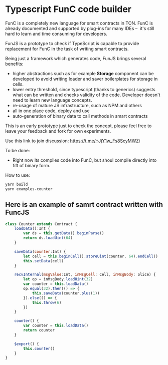 # Typescript FunC code builder

FunC is a completely new language for smart contracts in TON. FunC is already documented and supported by plug-ins for many IDEs – 
it's still hard to learn and time consuming for developers.

FunJS is a prototype to check if TypeScript is capable to provide replacement for FunC in the task of writing smart contracts.

Being just a framework which generates code, FunJS brings several benefits:
* higher abstractions such as for example **Storage** component can be developed to avoid writing loader and saver boilerplates for storage in cells.
* lower entry threshold, since typescript (thanks to generics) suggests what can be written and checks validity of the code. Developer doesn't need to learn new language concepts.
* re-usage of mature JS infrastructure, such as NPM and others
* all in one place code, deploy and use
* auto-generation of binary data to call methods in smart contracts

This is an early prototype just to check the concept, please feel free to leave your feedback and fork for own experiments.

Use this link to join discussion: https://t.me/+JjY1w_Fs8ScyMWZi

To be done:
* Right now its compiles code into FunC, but shoul compile directly into fift of binary form.

How to use:
```bash
yarn build
yarn examples-counter
```

## Here is an example of samrt contract written with FuncJS
```javascript
class Counter extends Contract {
    loadData():Int {
        var ds = this.getData().beginParse()
        return ds.loadUint(64)
    }

    saveData(counter:Int) {
        let cell = this.beginCell().storeUint(counter, 64).endCell()
        this.setData(cell)
    }

    recvInternal(msgValue:Int, inMsgCell: Cell, inMsgBody: Slice) {
        let op = inMsgBody.loadUint(32)
        var counter = this.loadData()
        op.equal(32).then(() => {
            this.saveData(counter.plus(1))
        }).else(() => {
            this.throw(6)
        })
    }

    counter() {
        var counter = this.loadData()
        return counter
    }

    $export() {
        this.counter()
    }
}
```